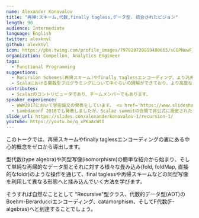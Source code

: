 ```yaml
---
name: Alexander Konovalov
title: "再帰:スキーム,代数,finally tagless,データ型. 統合されたビジョン"
length: 90
audience: Intermediate
language: English
twitter: alexknvl
github: alexknvl
icon: https://pbs.twimg.com/profile_images/797920728859480065/sCOPNuwF_400x400.jpg
organization: Compellon, Analytics Engineer
tags:
  - Functional Programming
suggestions: 
  - Recursion Schemes(再帰スキーム)やfinally taglessエンコーディング、より汎用的な型理論について理解を深めたい人
  - Scalaにおける関数型プログラミングについて中ぐらいの理解ができており、より高度なトピックについて学びたい人
contributes:
  - Scalazのコントリビュータであり、チームメンバーでもあります。
speaker_experience:
  - WWW2017において学術論文の発表をしています。 <a href='https://www.slideshare.net/AlexanderKonovalov13/learning-event-extractors-from-knowledge-base-revisions'>https://www.slideshare.net/AlexanderKonovalov13/learning-event-extractors-from-knowledge-base-revisions</a> 
  - Lambdaconf 2018でも発表しましたが、Scalaz summitの合間で非公式に設定されたものだっため、十分な準備の時間を取れませんでした。 <a href='https://alexknvl.com/docs/scalaz_summit_presentation.pdf'>https://alexknvl.com/docs/scalaz_summit_presentation.pdf</a> 
slide_url: https://slides.com/alexanderkonovalov-1/recursion-1/
youtube: https://youtu.be/q_xPKaAcWtI
---
```

このトークでは、再帰スキームやfinally taglessエンコーディングの裏にある中心的概念をゼロから導出します。

型代数(type algebra)や同型写像(isomorphism)の簡単な紹介から始まり、そして単純な再帰的なデータ型とそれに対する様々な畳み込み(fold, foldMap, 直接的なfoldr)のような操作を通じて、final taglessや再帰スキームなどの同型写像を利用して異なる形態へと揉み込んでいく方法を学びます。

そうすれば自然なこととして "Recursive"型クラス、代数的データ型(ADT)のBoehm-Berarducciエンコーディング、catamorphism、そしてF代数(F-algebras)へと到達することでしょう。
